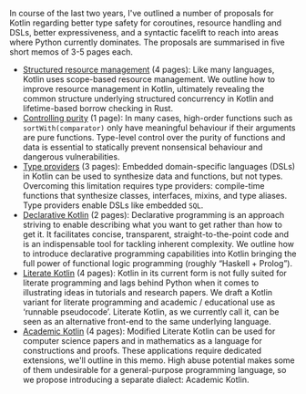 In course of the last two years, I've outlined a number of proposals for Kotlin regarding better type safety for coroutines, resource handling and DSLs, better expressiveness, and a syntactic facelift to reach into areas where Python currently dominates. The proposals are summarised in five short memos of 3-5 pages each.

- [Structured resource management](kotlin_objects.pdf) (4 pages): Like many languages, Kotlin uses scope-based resource management. We outline how to improve resource management in Kotlin, ultimately revealing the common structure underlying structured concurrency in Kotlin and lifetime-based borrow checking in Rust.
- [Controlling purity](kotlin_purity.pdf) (1 page): In many cases, high-order functions such as `sortWith(comparator)` only have meaningful behaviour if their arguments are pure functions. Type-level control over the purity of functions and data is essential to statically prevent nonsensical behaviour and dangerous vulnerabilities.
- [Type providers](kotlin_meta.pdf) (3 pages): Embedded domain-specific languages (DSLs) in Kotlin can be used to synthesize data and functions, but not types. Overcoming this limitation requires type providers: compile-time functions that synthesize classes, interfaces, mixins, and type aliases. Type providers enable DSLs like embedded `SQL`.
- [Declarative Kotlin](kotlin_declarative.pdf) (2 pages): Declarative programming is an approach striving to enable describing what you want to get rather than how to get it. It facilitates concise, transparent, straight-to-the-point code and is an indispensable tool for tackling inherent complexity. We outline how to introduce declarative programming capabilities into Kotlin bringing the full power of functional logic programming (roughly “Haskell + Prolog”).
- [Literate Kotlin](kotlin_literate.pdf) (4 pages): Kotlin in its current form is not fully suited for literate programming and lags behind Python when it comes to illustrating ideas in tutorials and research papers. We draft a Kotlin variant for literate programming and academic / educational use as ‘runnable pseudocode’. Literate Kotlin, as we currently call it, can be seen as an alternative front-end to the same underlying language.
- [Academic Kotlin](kotlin_academic.pdf) (4 pages): Modified Literate Kotlin can be used for computer science papers and in mathematics as a language for constructions and proofs. These applications require dedicated extensions, we'll outline in this memo. High abuse potential makes some of them undesirable for a general-purpose programming language, so we propose introducing a separate dialect: Academic Kotlin.

